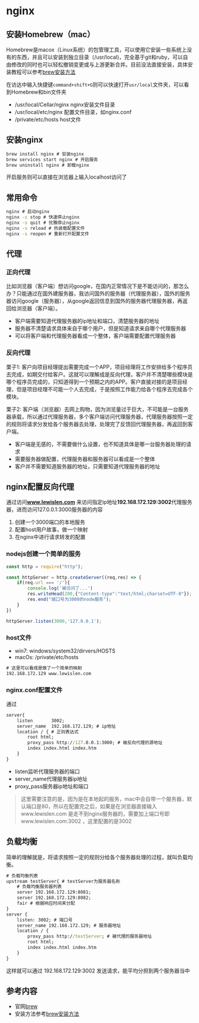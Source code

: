 # nginx

## 安装Homebrew（mac）

Homebrew是macox（Linux系统）的包管理工具，可以使用它安装一些系统上没有的东西，并且可以安装到独立目录（/usr/local)，完全基于git和ruby，可以自由修改的同时也可以轻松撤销变更或与上游更新合并。目前没法直接安装，具体安装教程可以参考[brew安装方法](https://zhuanlan.zhihu.com/p/111014448)

在访达中输入快捷键`command+shift+G`则可以快速打开`usr/local`文件夹，可以看到Homebrew和bin文件夹	

- /usr/local/Cellar/nginx nginx安装文件目录
- /usr/local/etc/nginx 配置文件目录，如nginx.conf
- /private/etc/hosts host文件

## 安装nginx

```cmd
brew install nginx # 安装nginx
brew services start nginx # 开启服务
brew uninstall nginx # 卸载nginx
```
开启服务则可以直接在浏览器上输入localhost访问了

## 常用命令

```cmd
nginx # 启动nginx
nginx -s stop # 快速停止nginx
nginx -s quit # 优雅停止nginx
nginx -s reload # 热装载配置文件
nginx -s reopen # 重新打开配置文件
```

## 代理

### 正向代理

比如浏览器（客户端）想访问google，在国内正常情况下是不能访问的，那怎么办？只能通过在国外建服务器，我访问国外的服务器（代理服务器），国外的服务器访问google（服务器），从google返回信息到国外的服务器代理服务器，再返回给浏览器（客户端）。

- 客户端需要知道代理服务器的ip地址和端口，清楚服务器的地址
- 服务器不清楚请求具体来自于哪个用户，但是知道请求来自哪个代理服务器
- 可以将客户端和代理服务器看成一个整体，客户端需要配置代理服务器

### 反向代理

栗子1: 客户向项目经理提出需要完成一个APP，项目经理将工作安排给多个程序员去完成，如期交付给客户。这就可以理解成是反向代理，客户并不清楚哪些模块是哪个程序员完成的，只知道得到一个预期之内的APP。客户直接对接的是项目经理，但是项目经理不可能一个人去完成，于是按照工作能力给各个程序去完成各个模块。

栗子2: 客户端（浏览器）去网上购物，因为浏览量过于巨大，不可能是一台服务器承载，所以通过代理服务器，多个客户端访问代理服务器，代理服务器按照一定的规则将请求分发给各个服务器去处理，处理完了反馈回代理服务器，再返回到客户端。

- 客户端是无感的，不需要做什么设置，也不知道具体是哪一台服务器处理的请求
- 需要服务器做配置，代理服务器和服务器可以看成是一个整体
- 客户并不需要知道服务器的地址，只需要知道代理服务器的地址


## nginx配置反向代理

通过访问**www.lewislen.com** 来访问指定ip地址**192.168.172.129:3002**代理服务器，进而访问127.0.0.1:3000服务器的内容

1. 创建一个3000端口的本地服务
2. 配置host用户故事，做一个映射
3. 在nginx中进行请求转发的配置

### nodejs创建一个简单的服务

```javascript
const http = require("http");

const httpServer = http.createServer((req,res) => {
    if(req.url === '/'){
        console.log('被访问了...')
    	res.writeHead(200,{"Content-type":"text/html;charset=UTF-8"});
        res.end("端口号为3000的node服务");
    }
})

httpServer.listen(3000,'127.0.0.1');
```

### host文件

- win7: windows/system32/dirvers/HOSTS
- macOs: /private/etc/hosts


```cmd
# 这里可以看成是做了一个简单的映射
192.168.172.129 www.lewislen.com
```

### nginx.conf配置文件

通过

```cmd
server{
	listen       3002;
    server_name  192.168.172.129; # ip地址
	location / { # 正则表达式
		root html;
		proxy_pass http://127.0.0.1:3000; # 被反向代理的源地址
		index index.html index.htm
	}
}
```


- listen监听代理服务器的端口
- server_name代理服务器ip地址
- proxy_pass服务器ip地址和端口

> 这里需要注意的是，因为是在本地起的服务，mac中会自带一个服务器，默认端口是80，所以在配置完之后，如果是在浏览器直接输入www.lewislen.com 是走不到nginx服务器的，需要加上端口号即www.lewislen.com:3002 ，这里配置的是3002

## 负载均衡

简单的理解就是，将请求按照一定的规则分给各个服务器处理的过程，就叫负载均衡。

```cmd
# 负载均衡列表
upstream testServer{ # testServer为服务器名称 
	# 负载均衡服务器列表
	server 192.168.172.129:8081;
	server 192.168.172.129:8082;
	fair # 根据响应时间来分配
}
server {
	listen: 3002; # 端口号
	server_name 192.168.172.129; # 服务器地址
	location / {
		proxy_pass http://testServer; # 被代理的服务器地址
		root html;
		index index.html index.htm
	}
}
```

这样就可以通过 192.168.172.129:3002 发送请求，能平均分担到两个服务器当中

## 参考内容

- 官网[brew](http://brew.sh)
- 安装方法参考[brew安装方法](https://zhuanlan.zhihu.com/p/111014448)

